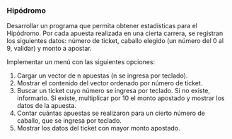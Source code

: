### Hipódromo

Desarrollar un programa que permita obtener estadísticas para el Hipódromo. Por cada apuesta realizada en una cierta carrera, se registran los siguientes datos: número de ticket, caballo elegido (un número del 0 al 9, validar) y monto a apostar.

Implementar un menú con las siguientes opciones:

1. Cargar un vector de n apuestas (n se ingresa por teclado). 
2. Mostrar el contenido del vector ordenado por número de ticket.
3. Buscar un ticket cuyo número se ingresa por teclado. Si no existe, informarlo. Si existe, multiplicar por 10 el monto apostado y mostrar los datos de la apuesta.
3. Contar cuántas apuestas se realizaron para un cierto número de caballo, que se ingresa por teclado.
4. Mostrar los datos del ticket con mayor monto apostado.
